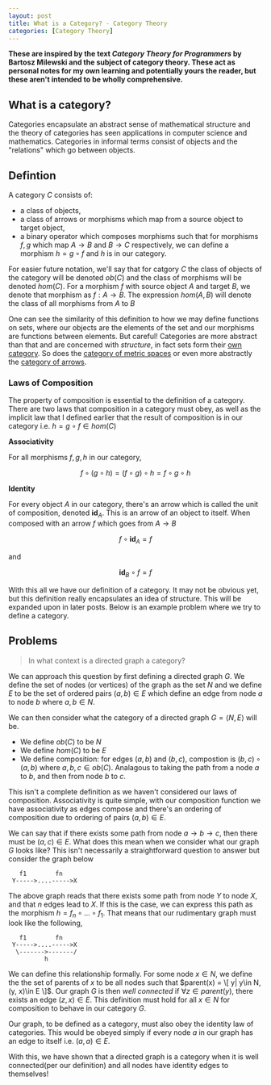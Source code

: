 ```yaml
---
layout: post
title: What is a Category? - Category Theory
categories: [Category Theory]
---
```


**These are inspired by the text _Category Theory for Programmers_ by Bartosz Milewski and the subject of category theory. These act as personal notes for my own learning
and potentially yours the reader, but these aren't intended to be wholly comprehensive.**

## What is a category?
Categories encapsulate an abstract sense
of mathematical structure and the theory of categories
has seen applications in computer science and mathematics.
Categories in informal terms consist of objects
and the "relations" which go between objects.

## Defintion
A category $C$ consists of:
- a class of objects,
- a class of arrows or morphisms which map from a source object to target object,
- a binary operator which composes morphisms such that for morphisms $f, g$ which
map $A \to B$ and $B\to C$ respectively, we can define a morphism $h = g\circ f$ and
$h$ is in our category.

For easier future notation, we'll say that for catgory $C$ the class of
objects of the category will be denoted $ob(C)$ and the class of morphisms
will be denoted $hom(C)$. For a morphism $f$ with source object $A$ and target $B$, we denote that morphism as
$f: A\to B$. The expression $hom(A, B)$ will denote the class of all morphisms from $A$ to $B$

One can see the similarity of this definition to how we may define functions on sets, where our objects are the elements of the set and our morphisms are functions between elements.
But careful! Categories are
more abstract than that and are concerned with _structure_, in fact sets form their [own category](https://en.wikipedia.org/wiki/Category_of_sets). So does the [category of metric spaces]( https://en.wikipedia.org/wiki/Category_of_metric_spaces) or even more abstractly the [category of arrows](https://ncatlab.org/nlab/show/arrow+category).

### Laws of Composition
The property of composition is essential to the definition of a category.
There are two laws that composition in a category must obey, as well as the implicit law that I defined
earlier that the result of composition is in our category i.e. $h = g \circ f \in hom(C)$

**Associativity**

For all morphisms $f, g, h$ in our category,

$$
f \circ (g \circ h) = (f\circ g) \circ h = f \circ g \circ h
$$

**Identity**

For every object $A$ in our category, there's an arrow which is called
the unit of composition, denoted $\mathbf{id}_A$. This is an arrow of an
object to itself. When composed with an arrow $f$ which goes from $A\to B$

$$
f \circ \mathbf{id}_A = f
$$

and

$$
\mathbf{id}_B \circ f = f
$$

With this all we have our definition of a category. It may not be obvious yet, but this definition really
encapsulates an idea of structure. This will be expanded upon in later posts. Below is an example problem
where we try to define a category.

## Problems
> In what context is a directed graph a category?

We can approach this question by first defining a directed graph $G$. We define the set of nodes (or vertices)
of the graph as the set $N$ and we define $E$ to be the set of ordered pairs $(a, b)\in E$ which define
an edge from node $a$ to node $b$ where $a, b\in N$.

We can then consider what the category of a directed graph $G=\langle N,E\rangle$ will be.

- We define $ob(C)$ to be $N$
- We define $hom(C)$ to be $E$
- We define composition: for edges $(a, b)$ and $(b, c)$, compostion is $(b, c)\circ (a, b)$ where
$a, b, c\in ob(C)$. Analagous to taking the path from a node $a$ to $b$, and then from node $b$ to $c$.

This isn't a complete definition as we haven't considered our laws of composition. Associativity is quite simple,
with our composition function we have associativity as edges compose and there's an ordering of composition due to ordering of pairs $(a, b)\in E$.

We can say that if there exists some path from node $a\to b \to c$, then there must be $(a, c)\in E$.
What does this mean when we consider what our graph $G$ looks like?
This isn't necessarily a straightforward question to answer but consider the graph below

```
   f1        fn
 Y----->....----->X
```

The above graph reads that there exists some path from node $Y$ to node $X$, and that $n$ edges lead to $X$. If
this is the case, we can express this path as the morphism $h = f_n \circ \dots \circ f_1$. That means that our rudimentary
graph must look like the following,

```
   f1        fn
 Y----->....----->X
  \------->-------/
          h
```

We can define this relationship formally. For some node $x\in N$, we define the the set of parents of $x$ to be all
nodes such that $parent(x) = \[ y| y\in N, (y, x)\in E \]$. Our graph $G$ is then _well connected_ if $\forall z \in parent(y)$,
there exists an edge $(z, x) \in E$. This definition must hold for all $x\in N$ for composition to behave in our category $G$.

Our graph, to be defined as a category, must also obey the identity law of categories. This would be obeyed simply if every node $a$
in our graph has an edge to itself i.e. $(a, a)\in E$.

With this, we have shown that a directed graph is a category when it is well connected(per our definition) and all nodes have identity edges to themselves!
